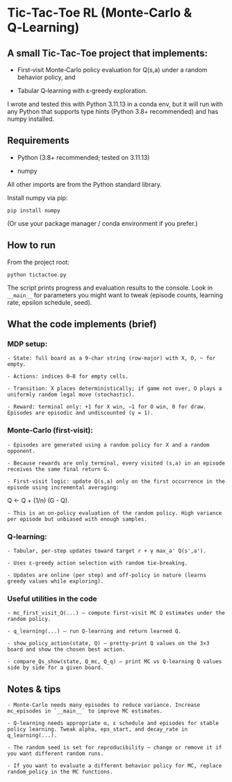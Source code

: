 # Tic‑Tac‑Toe RL (Monte‑Carlo & Q‑Learning)

## A small Tic‑Tac‑Toe project that implements:

- First‑visit Monte‑Carlo policy evaluation for Q(s,a) under a random behavior policy, and

- Tabular Q‑learning with ε‑greedy exploration.

I wrote and tested this with Python 3.11.13 in a conda env, but it will run with any Python that supports type hints (Python 3.8+ recommended) and has numpy installed.

## Requirements

- Python (3.8+ recommended; tested on 3.11.13)

- numpy

All other imports are from the Python standard library.

Install numpy via pip:

`pip install numpy`

(Or use your package manager / conda environment if you prefer.)

## How to run

From the project root:

`python tictactoe.py`

The script prints progress and evaluation results to the console. Look in `__main__` for parameters you might want to tweak (episode counts, learning rate, epsilon schedule, seed).

## What the code implements (brief)

### MDP setup:

	- State: full board as a 9‑char string (row‑major) with X, O, ~ for empty.

	- Actions: indices 0–8 for empty cells.

	- Transition: X places deterministically; if game not over, O plays a uniformly random legal move (stochastic).

	- Reward: terminal only: +1 for X win, −1 for O win, 0 for draw. Episodes are episodic and undiscounted (γ = 1).

### Monte‑Carlo (first‑visit):


	- Episodes are generated using a random policy for X and a random opponent.

	- Because rewards are only terminal, every visited (s,a) in an episode receives the same final return G.

	- First‑visit logic: update Q(s,a) only on the first occurrence in the episode using incremental averaging:

Q ← Q + (1/n) (G - Q).

	- This is an on‑policy evaluation of the random policy. High variance per episode but unbiased with enough samples.

### Q‑learning:

	- Tabular, per‑step updates toward target r + γ max_a' Q(s',a').

	- Uses ε‑greedy action selection with random tie‑breaking.

	- Updates are online (per step) and off‑policy in nature (learns greedy values while exploring).


### Useful utilities in the code

    - mc_first_visit_Q(...) — compute first‑visit MC Q estimates under the random policy.

    - q_learning(...) — run Q‑learning and return learned Q.

    - show_policy_action(state, Q) — pretty‑print Q values on the 3×3 board and show the chosen best action.

    - compare_Qs_show(state, Q_mc, Q_q) — print MC vs Q‑learning Q values side by side for a given board.

## Notes & tips

    - Monte‑Carlo needs many episodes to reduce variance. Increase mc_episodes in `__main__` to improve MC estimates.

    - Q‑learning needs appropriate α, ε schedule and episodes for stable policy learning. Tweak alpha, eps_start, and decay_rate in q_learning(...).

    - The random seed is set for reproducibility — change or remove it if you want different random runs.

    - If you want to evaluate a different behavior policy for MC, replace random_policy in the MC functions.